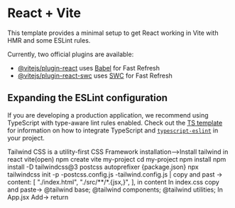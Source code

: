# React + Vite

This template provides a minimal setup to get React working in Vite with HMR and some ESLint rules.

Currently, two official plugins are available:

- [@vitejs/plugin-react](https://github.com/vitejs/vite-plugin-react/blob/main/packages/plugin-react) uses [Babel](https://babeljs.io/) for Fast Refresh
- [@vitejs/plugin-react-swc](https://github.com/vitejs/vite-plugin-react/blob/main/packages/plugin-react-swc) uses [SWC](https://swc.rs/) for Fast Refresh

## Expanding the ESLint configuration

If you are developing a production application, we recommend using TypeScript with type-aware lint rules enabled. Check out the [TS template](https://github.com/vitejs/vite/tree/main/packages/create-vite/template-react-ts) for information on how to integrate TypeScript and [`typescript-eslint`](https://typescript-eslint.io) in your project.


Tailwind CSS is a utility-first CSS Framework
installation-->Install tailwind in react vite(open)
               npm create vite my-project
               cd my-project
               npm install
               npm install -D tailwindcss@3 postcss autoprefixer {package.json}
               npx tailwindcss init -p
               -postcss.config.js
               -tailwind.config.js
                    |
               copy and past -> content: [
                                    "./index.html",
                                    "./src/**/*.{jsx,}",
                                ], in content
               In index.css
               copy and paste-> @tailwind base;
                                @tailwind components;
                                @tailwind utilities; 
               In App.jsx
               Add-> return 
                            <!-- (
                            <div>
                                <h1>Apple</h1>
                                <h1 className="text-3xl font-bold underline">
                                Hello world!
                                </h1>
                            </div>  
                            )     -->
